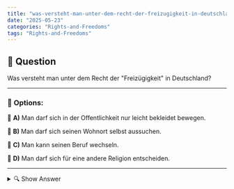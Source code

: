 ```yaml
---
title: "was-versteht-man-unter-dem-recht-der-freizugigkeit-in-deutschland"
date: "2025-05-23"
categories: "Rights-and-Freedoms"
tags: "Rights-and-Freedoms"
---
```


## 📌 **Question**

Was versteht man unter dem Recht der "Freizügigkeit" in Deutschland?



---

### 📝 **Options:**

🔘 **A)** Man darf sich in der Offentlichkeit nur leicht bekleidet bewegen.

🔘 **B)** Man darf sich seinen Wohnort selbst aussuchen.

🔘 **C)** Man kann seinen Beruf wechseln.

🔘 **D)** Man darf sich für eine andere Religion entscheiden.

---

<details>
  <summary>🔍 Show Answer</summary>

  <p>
💡  <b>Correct Answer:</b>  b
  </p>
  <p>
    📖<b>Explanation:</b>
    In Deutschland bezieht sich das Recht der "Freizügigkeit" auf die Möglichkeit, sich innerhalb des Landes frei zu bewegen und seinen Wohnort selbst zu wählen. Dieses Grundrecht ist im Grundgesetz verankert und erlaubt es Bürgern, innerhalb Deutschlands ihren Aufenthaltsort frei zu bestimmen. Es bedeutet nicht, dass man sich nur leicht bekleidet in der Öffentlichkeit bewegen darf, einen Beruf wechseln oder die Religion ändern kann. Die Freizügigkeit unterstützt die persönliche Freiheit und Mobilität der Bürger und ist ein wichtiger Aspekt der demokratischen Grundrechte in Deutschland.
  </p>
</details>
